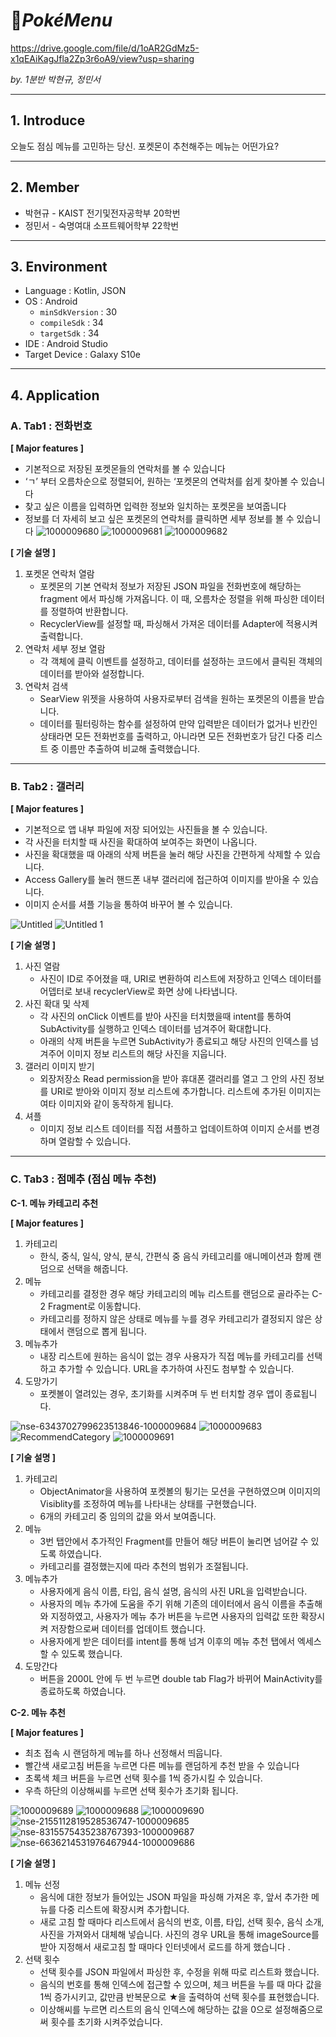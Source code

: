 
# 🥘*PokéMenu*
https://drive.google.com/file/d/1oAR2GdMz5-x1qEAiKagJfla2Zp3r6oA9/view?usp=sharing

*by. 1분반 박현규, 정민서*

---

## 1. Introduce

오늘도 점심 메뉴를 고민하는 당신. 포켓몬이 추천해주는 메뉴는 어떤가요?

---

## 2. Member

- 박현규 - KAIST 전기및전자공학부 20학번
- 정민서 - 숙명여대 소프트웨어학부 22학번

---

## 3. Environment

- Language : Kotlin, JSON
- OS : Android
    - `minSdkVersion` : 30
    - `compileSdk` : 34
    - `targetSdk` : 34
- IDE : Android Studio
- Target Device : Galaxy S10e

---

## 4. Application

### A. Tab1 : 전화번호

**[ Major features ]**

- 기본적으로 저장된 포켓몬들의 연락처를 볼 수 있습니다
- ‘ㄱ’ 부터 오름차순으로 정렬되어, 원하는 ‘포켓몬의 연락처를 쉽게 찾아볼 수 있습니다
- 찾고 싶은 이름을 입력하면 입력한 정보와 일치하는 포켓몬을 보여줍니다
- 정보를 더 자세히 보고 싶은 포켓몬의 연락처를 클릭하면 세부 정보를 볼 수 있습니다
![1000009680](https://github.com/M-J1nx/MadCamp_week1_PokeMenu/assets/104704651/3bdc6b1f-e3ef-45b9-b916-675d7d11f5eb)
![1000009681](https://github.com/M-J1nx/MadCamp_week1_PokeMenu/assets/104704651/271905c8-1f15-4e8b-9714-e294f023582e)
![1000009682](https://github.com/M-J1nx/MadCamp_week1_PokeMenu/assets/104704651/f4ade1a5-84cc-42e2-aa65-d7764af0b25c)


**[ 기술 설명 ]**

1. 포켓몬 연락처 열람
    - 포켓몬의 기본 연락처 정보가 저장된 JSON 파일을 전화번호에 해당하는 fragment 에서 파싱해 가져옵니다. 이 때, 오름차순 정렬을 위해 파싱한 데이터를 정렬하여 반환합니다.
    - RecyclerView를 설정할 때, 파싱해서 가져온 데이터를 Adapter에 적용시켜 출력합니다.
2. 연락처 세부 정보 열람 
    - 각 객체에 클릭 이벤트를 설정하고, 데이터를 설정하는 코드에서 클릭된 객체의 데이터를 받아와 설정합니다.
3. 연락처 검색
    - SearView 위젯을 사용하여 사용자로부터 검색을 원하는 포켓몬의 이름을 받습니다.
    - 데이터를 필터링하는 함수를 설정하여 만약 입력받은 데이터가 없거나 빈칸인 상태라면 모든 전화번호를 출력하고, 아니라면 모든 전화번호가 담긴 다중 리스트 중 이름만 추출하여 비교해 출력했습니다.

---

### B. Tab2 : 갤러리

**[ Major features ]**

- 기본적으로 앱 내부 파일에 저장 되어있는 사진들을 볼 수 있습니다.
- 각 사진을 터치할 때 사진을 확대하여 보여주는 화면이 나옵니다.
- 사진을 확대했을 때 아래의 삭제 버튼을 눌러 해당 사진을 간편하게 삭제할 수 있습니다.
- Access Gallery를 눌러 핸드폰 내부 갤러리에 접근하여 이미지를 받아올 수 있습니다.
- 이미지 순서를 셔플 기능을 통하여 바꾸어 볼 수 있습니다.

![Untitled](https://github.com/M-J1nx/MadCamp_week1_PokeMenu/assets/104704651/28098350-9554-4edc-b0f1-d72a91281f7e)
![Untitled 1](https://github.com/M-J1nx/MadCamp_week1_PokeMenu/assets/104704651/f5dfd37e-3774-45ab-9097-e2034caf763d)

**[ 기술 설명 ]**

1. 사진 열람
    - 사진이 ID로 주어졌을 때, URI로 변환하여 리스트에 저장하고 인덱스 데이터를 어뎁터로 보내 recyclerView로 화면 상에 나타냅니다.
2. 사진 확대 및 삭제
    - 각 사진의 onClick 이벤트를 받아 사진을 터치했을때 intent를 통하여 SubActivity를 실행하고 인덱스 데이터를 넘겨주어 확대합니다.
    - 아래의 삭제 버튼을 누르면 SubActivity가 종료되고 해당 사진의 인덱스를 넘겨주어 이미지 정보 리스트의 해당 사진을 지웁니다.
3. 갤러리 이미지 받기
    - 외장저장소 Read permission을 받아 휴대폰 갤러리를 열고 그 안의 사진 정보를 URI로 받아와 이미지 정보 리스트에 추가합니다. 리스트에 추가된 이미지는 여타 이미지와 같이 동작하게 됩니다.
4. 셔플
    - 이미지 정보 리스트 데이터를 직접 셔플하고 업데이트하여 이미지 순서를 변경하며 열람할 수 있습니다.

---

### C. Tab3 : 점메추 (점심 메뉴 추천)

**C-1. 메뉴 카테고리 추천**

**[ Major features ]**

1. 카테고리 
    - 한식, 중식, 일식, 양식, 분식, 간편식 중 음식 카테고리를 애니메이션과 함께 랜덤으로 선택을 해줍니다.
2. 메뉴
    - 카테고리를 결정한 경우 해당 카테고리의 메뉴 리스트를 랜덤으로 골라주는 C-2 Fragment로 이동합니다.
    - 카테고리를 정하지 않은 상태로 메뉴를 누를 경우 카테고리가 결정되지 않은 상태에서 랜덤으로 뽑게 됩니다.
3. 메뉴추가
    - 내장 리스트에 원하는 음식이 없는 경우 사용자가 직접 메뉴를 카테고리를 선택하고 추가할 수 있습니다. URL을 추가하여 사진도 첨부할 수 있습니다.
4. 도망가기
    - 포켓볼이 열려있는 경우, 초기화를 시켜주며 두 번 터치할 경우 앱이 종료됩니다.

![nse-6343702799623513846-1000009684](https://github.com/M-J1nx/MadCamp_week1_PokeMenu/assets/104704651/98870268-250c-4d64-8072-7af91432d162)
![1000009683](https://github.com/M-J1nx/MadCamp_week1_PokeMenu/assets/104704651/809c038e-0054-4fe7-82d9-924a89cf3e0c)
![RecommendCategory](https://github.com/M-J1nx/MadCamp_week1_PokeMenu/assets/104704651/d62954d8-7a77-4db1-a1b6-ba9af72d26ba)
![1000009691](https://github.com/M-J1nx/MadCamp_week1_PokeMenu/assets/104704651/5c56edfb-c609-47ec-9886-2582828bc105)


**[ 기술 설명 ]**

1. 카테고리
    - ObjectAnimator을 사용하여 포켓볼의 튕기는 모션을 구현하였으며 이미지의 Visiblity를 조정하여 메뉴를 나타내는 상태를 구현했습니다.
    - 6개의 카테고리 중 임의의 값을 와서 보여줍니다.
2. 메뉴
    - 3번 탭안에서 추가적인 Fragment를 만들어 해당 버튼이 눌리면 넘어갈 수 있도록 하였습니다.
    - 카테고리를 결정했는지에 따라 추천의 범위가 조절됩니다.
3. 메뉴추가
    - 사용자에게 음식 이름, 타입, 음식 설명, 음식의 사진 URL을 입력받습니다.
    - 사용자의 메뉴 추가에 도움을 주기 위해 기존의 데이터에서 음식 이름을 추출해와 지정하였고, 사용자가 메뉴 추가 버튼을 누르면 사용자의 입력값 또한 확장시켜 저장함으로써 데이터를 업데이트 했습니다.
    - 사용자에게 받은 데이터를 intent를 통해 넘겨 이후의 메뉴 추천 탭에서 엑세스 할 수 있도록 했습니다.
4. 도망간다
    - 버튼을 2000L 안에 두 번 누르면 double tab Flag가 바뀌어 MainActivity를 종료하도록 하였습니다.

**C-2. 메뉴 추천**

**[ Major features ]**

- 최초 접속 시 랜덤하게 메뉴를 하나 선정해서 띄웁니다.
- 빨간색 새로고침 버튼을 누르면 다른 메뉴를 랜덤하게 추천 받을 수 있습니다
- 초록색 체크 버튼을 누르면 선택 횟수를 1씩 증가시킬 수 있습니다.
- 우측 하단의 이상해씨를 누르면 선택 횟수가 초기화 됩니다.

![1000009689](https://github.com/M-J1nx/MadCamp_week1_PokeMenu/assets/104704651/72445ea3-fc9d-48cf-ae6c-12ba84a8944b)
![1000009688](https://github.com/M-J1nx/MadCamp_week1_PokeMenu/assets/104704651/3b1027ef-f28a-493b-8e77-1466c0a807a1)
![1000009690](https://github.com/M-J1nx/MadCamp_week1_PokeMenu/assets/104704651/825cad70-851f-4b98-8933-cb69a0f2c9fc)
![nse-2155112819528536747-1000009685](https://github.com/M-J1nx/MadCamp_week1_PokeMenu/assets/104704651/0f0ae5ea-14fd-4f1e-a733-e01c1a3d9a59)
![nse-8315575435238767393-1000009687](https://github.com/M-J1nx/MadCamp_week1_PokeMenu/assets/104704651/609b6196-ceba-4efd-a4c5-bfa3939715f7)
![nse-6636214531976467944-1000009686](https://github.com/M-J1nx/MadCamp_week1_PokeMenu/assets/104704651/dedeac0f-006f-4f79-a314-f7466082d110)


**[ 기술 설명 ]**

1. 메뉴 선정
    - 음식에 대한 정보가 들어있는 JSON 파일을 파싱해 가져온 후, 앞서 추가한 메뉴를 다중 리스트에 확장시켜 추가합니다.
    - 새로 고침 할 때마다 리스트에서 음식의 번호, 이름, 타입, 선택 횟수, 음식 소개, 사진을 가져와서 대체해 넣습니다. 사진의 경우 URL을 통해 imageSource를 받아 지정해서 새로고침 할 때마다 인터넷에서 로드를 하게 했습니다 .
2. 선택 횟수
    - 선택 횟수를 JSON 파일에서 파싱한 후, 수정을 위해 따로 리스트화 했습니다.
    - 음식의 번호를 통해 인덱스에 접근할 수 있으며, 체크 버튼을 누를 때 마다 값을 1씩 증가시키고, 값만큼 반복문으로 ★을 출력하여 선택 횟수를 표현했습니다.
    - 이상해씨를 누르면 리스트의 음식 인덱스에 해당하는 값을 0으로 설정해줌으로써 횟수를 초기화 시켜주었습니다. 
